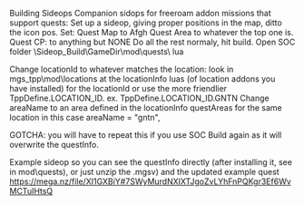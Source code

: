 Building Sideops Companion sidops for freeroam addon missions that support quests:
Set up a sideop, giving proper positions in the map, ditto the icon pos.
Set:
Quest Map to Afgh
Quest Area to whatever the top one is.
Quest CP: to anything but NONE
Do all the rest normaly, hit build.
Open SOC folder \Sideop_Build\GameDir\mod\quests\ <questInfo> lua

Change locationId to whatever matches the location:
	look in mgs_tpp\mod\locations at the locationInfo luas (of location addons you have installed) for the locationId
	or use the more friendlier TppDefine.LOCATION_ID.<locationName> ex. TppDefine.LOCATION_ID.GNTN
Change areaName to an area defined in the locationInfo questAreas for the same location
in this case areaName = "gntn",

GOTCHA: you will have to repeat this if you use SOC Build again as it will overwrite the questInfo.

Example sideop so you can see the questInfo directly (after installing it, see in mod\quests), or just unzip the .mgsv)
 and the updated example quest https://mega.nz/file/XI1GXBiY#7SWyMurdNXIXTJgoZvLYhFnPQKgr3Ef6WvMCTuIHtsQ